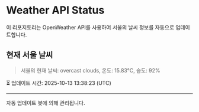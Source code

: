 
# Weather API Status

이 리포지토리는 OpenWeather API를 사용하여 서울의 날씨 정보를 자동으로 업데이트합니다.

## 현재 서울 날씨
> 서울의 현재 날씨: overcast clouds, 온도: 15.83°C, 습도: 92%

⏳ 업데이트 시간: 2025-10-13 13:38:23 (UTC)

---
자동 업데이트 봇에 의해 관리됩니다.
